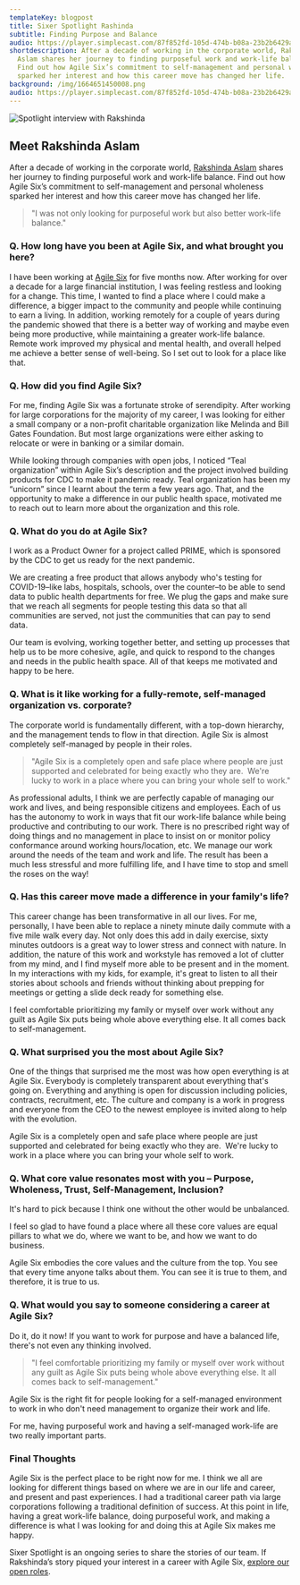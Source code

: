 ```yaml
---
templateKey: blogpost
title: Sixer Spotlight Rashinda
subtitle: Finding Purpose and Balance
audio: https://player.simplecast.com/87f852fd-105d-474b-b08a-23b2b6429a3e?dark=false
shortdescription: After a decade of working in the corporate world, Rakshinda
  Aslam shares her journey to finding purposeful work and work-life balance.
  Find out how Agile Six’s commitment to self-management and personal wholeness
  sparked her interest and how this career move has changed her life.
background: /img/1664651450008.png
audio: https://player.simplecast.com/87f852fd-105d-474b-b08a-23b2b6429a3e?dark=false
---
```

![Spotlight interview with Rakshinda](/img/1664651450008.png)

## Meet Rakshinda Aslam

After a decade of working in the corporate world, [Rakshinda Aslam](https://www.linkedin.com/in/rakshinda-aslam?miniProfileUrn=urn%3Ali%3Afs_miniProfile%3AACoAAAElhkUBlRARu8IdpG2TfVGaHkdmhSYa9Qg) shares her journey to finding purposeful work and work-life balance. Find out how Agile Six’s commitment to self-management and personal wholeness sparked her interest and how this career move has changed her life.

> "I was not only looking for purposeful work but also better work-life balance."

### **Q. How long have you been at Agile Six, and what brought you here?**  

I have been working at [Agile Six](https://agile6.com/) for five months now. After working for over a decade for a large financial institution, I was feeling restless and looking for a change. This time, I wanted to find a place where I could make a difference, a bigger impact to the community and people while continuing to earn a living. In addition, working remotely for a couple of years during the pandemic showed that there is a better way of working and maybe even being more productive, while maintaining a greater work-life balance. Remote work improved my physical and mental health, and overall helped me achieve a better sense of well-being. So I set out to look for a place like that. 

### **Q. How did you find Agile Six?**

For me, finding Agile Six was a fortunate stroke of serendipity. After working for large corporations for the majority of my career, I was looking for either a small company or a non-profit charitable organization like Melinda and Bill Gates Foundation. But most large organizations were either asking to relocate or were in banking or a similar domain. 

While looking through companies with open jobs, I noticed “Teal organization” within Agile Six’s description and the project involved building products for CDC to make it pandemic ready. Teal organization has been my “unicorn” since I learnt about the term a few years ago. That, and the opportunity to make a difference in our public health space, motivated me to reach out to learn more about the organization and this role.

### **Q. What do you do at Agile Six?**

I work as a Product Owner for a project called PRIME, which is sponsored by the CDC to get us ready for the next pandemic.

We are creating a free product that allows anybody who's testing for COVID-19–like labs, hospitals, schools, over the counter–to be able to send data to public health departments for free. We plug the gaps and make sure that we reach all segments for people testing this data so that all communities are served, not just the communities that can pay to send data.

Our team is evolving, working together better, and setting up processes that help us to be more cohesive, agile, and quick to respond to the changes and needs in the public health space. All of that keeps me motivated and happy to be here.

### **Q. What is it like working for a fully-remote, self-managed organization vs. corporate?**

The corporate world is fundamentally different, with a top-down hierarchy, and the management tends to flow in that direction. Agile Six is almost completely self-managed by people in their roles.

> "Agile Six is a completely open and safe place where people are just supported and celebrated for being exactly who they are.  We're lucky to work in a place where you can bring your whole self to work."

As professional adults, I think we are perfectly capable of managing our work and lives, and being responsible citizens and employees. Each of us has the autonomy to work in ways that fit our work-life balance while being productive and contributing to our work. There is no prescribed right way of doing things and no management in place to insist on or monitor policy conformance around working hours/location, etc. We manage our work around the needs of the team and work and life. The result has been a much less stressful and more fulfilling life, and I have time to stop and smell the roses on the way!

### **Q. Has this career move made a difference in your family's life?**

This career change has been transformative in all our lives. For me, personally, I have been able to replace a ninety minute daily commute with a five mile walk every day. Not only does this add in daily exercise, sixty minutes outdoors is a great way to lower stress and connect with nature. In addition, the nature of this work and workstyle has removed a lot of clutter from my mind, and I find myself more able to be present and in the moment. In my interactions with my kids, for example, it's great to listen to all their stories about schools and friends without thinking about prepping for meetings or getting a slide deck ready for something else.

I feel comfortable prioritizing my family or myself over work without any guilt as Agile Six puts being whole above everything else. It all comes back to self-management.

### **Q. What surprised you the most about Agile Six?**

One of the things that surprised me the most was how open everything is at Agile Six. Everybody is completely transparent about everything that's going on. Everything and anything is open for discussion including policies, contracts, recruitment, etc. The culture and company is a work in progress and everyone from the CEO to the newest employee is invited along to help with the evolution.

Agile Six is a completely open and safe place where people are just supported and celebrated for being exactly who they are.  We're lucky to work in a place where you can bring your whole self to work.

### **Q. What core value resonates most with you – Purpose, Wholeness, Trust, Self-Management, Inclusion?**

It's hard to pick because I think one without the other would be unbalanced.

I feel so glad to have found a place where all these core values are equal pillars to what we do, where we want to be, and how we want to do business.

Agile Six embodies the core values and the culture from the top. You see that every time anyone talks about them. You can see it is true to them, and therefore, it is true to us.

### **Q. What would you say to someone considering a career at Agile Six?** 

Do it, do it now! If you want to work for purpose and have a balanced life, there's not even any thinking involved.

> "I feel comfortable prioritizing my family or myself over work without any guilt as Agile Six puts being whole above everything else. It all comes back to self-management."

Agile Six is the right fit for people looking for a self-managed environment to work in who don't need management to organize their work and life.

For me, having purposeful work and having a self-managed work-life are two really important parts. 

### **Final Thoughts** 

Agile Six is the perfect place to be right now for me. I think we all are looking for different things based on where we are in our life and career, and present and past experiences. I had a traditional career path via large corporations following a traditional definition of success. At this point in life, having a great work-life balance, doing purposeful work, and making a difference is what I was looking for and doing this at Agile Six makes me happy. 

Sixer Spotlight is an ongoing series to share the stories of our team. If Rakshinda’s story piqued your interest in a career with Agile Six, [explore our open roles](https://boards.greenhouse.io/agilesix).
